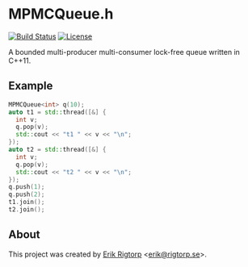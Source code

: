 # MPMCQueue.h

[![Build Status](https://travis-ci.org/rigtorp/MPMCQueue.svg?branch=master)](https://travis-ci.org/rigtorp/MPMCQueue)
[![License](https://img.shields.io/badge/license-MIT-blue.svg)](https://raw.githubusercontent.com/rigtorp/MPMCQueue/master/LICENSE)

A bounded multi-producer multi-consumer lock-free queue written in
C++11.

## Example

```cpp
MPMCQueue<int> q(10);
auto t1 = std::thread([&] {
  int v;
  q.pop(v);
  std::cout << "t1 " << v << "\n";
});
auto t2 = std::thread([&] {
  int v;
  q.pop(v);
  std::cout << "t2 " << v << "\n";
});
q.push(1);
q.push(2);
t1.join();
t2.join();
```

## About

This project was created by [Erik Rigtorp](http://rigtorp.se)
<[erik@rigtorp.se](mailto:erik@rigtorp.se)>.
